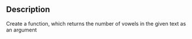 Description
-

Create a function, which returns the number of vowels in the given text as an argument
